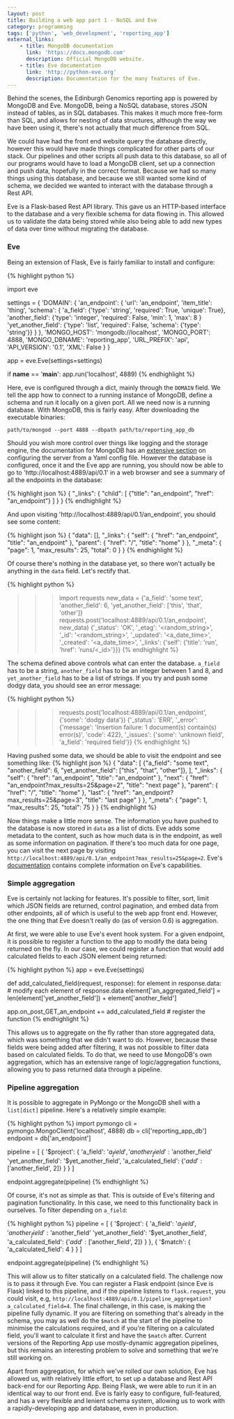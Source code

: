 ```yaml
---
layout: post
title: Building a web app part 1 - NoSQL and Eve
category: programming
tags: ['python', 'web_development', 'reporting_app']
external_links:
    - title: MongoDB documentation
      link: 'https://docs.mongodb.com'
      description: Official MongoDB website.
    - title: Eve documentation
      link: 'http://python-eve.org'
      description: Documentation for the many features of Eve.
---
```


Behind the scenes, the Edinburgh Genomics reporting app is powered by MongoDB and Eve. MongoDB, being a NoSQL database, stores JSON instead of tables, as in SQL databases. This makes it much more free-form than SQL, and allows for nesting of data structures, although the way we have been using it, there's not actually that much difference from SQL.

We could have had the front end website query the database directly, however this would have made things complicated for other parts of our stack. Our pipelines and other scripts all push data to this database, so all of our programs would have to load a MongoDB client, set up a connection and push data, hopefully in the correct format. Because we had so many things using this database, and because we still wanted some kind of schema, we decided we wanted to interact with the database through a Rest API.

Eve is a Flask-based Rest API library. This gave us an HTTP-based interface to the database and a very flexible schema for data flowing in. This allowed us to validate the data being stored while also being able to add new types of data over time without migrating the database.

### Eve
Being an extension of Flask, Eve is fairly familiar to install and configure:

{% highlight python %}

import eve

settings = {
    'DOMAIN': {
        'an_endpoint': {
            'url': 'an_endpoint',
            'item_title': 'thing',
            'schema': {
                'a_field': {'type': 'string', 'required': True, 'unique': True},
                'another_field': {'type': 'integer', 'required': False, 'min': 1, 'max': 8 }
                'yet_another_field': {'type': 'list', 'required': False, 'schema': {'type': 'string'}}
            }
        },
        'MONGO_HOST': 'mongodb://localhost',
        'MONGO_PORT': 4888,
        'MONGO_DBNAME': 'reporting_app',
        'URL_PREFIX': 'api',
        'API_VERSION': '0.1',
        'XML': False
    }
}

app = eve.Eve(settings=settings)

if __name__ == '__main__':
    app.run('localhost', 4889)
{% endhighlight %}

Here, eve is configured through a dict, mainly through the `DOMAIN` field. We tell the app how to connect to a running instance of MongoDB, define a schema and run it locally on a given port. All we need now is a running database. With MongoDB, this is fairly easy. After downloading the executable binaries:

    path/to/mongod --port 4888 --dbpath path/to/reporting_app_db

Should you wish more control over things like logging and the storage engine, the documentation for MongoDB has an [extensive section](https://docs.mongodb.com/manual/reference/configuration-options) on configuring the server from a Yaml config file. However the database is configured, once it and the Eve app are running, you should now be able to go to 'http://localhost:4889/api/0.1' in a web browser and see a summary of all the endpoints in the database:

{% highlight json %}
{
    "_links": {
        "child": [
            {"title": "an_endpoint", "href": "an_endpoint"}
        ]
    }
}
{% endhighlight %}

And upon visiting 'http://localhost:4889/api/0.1/an_endpoint', you should see some content:

{% highlight json %}
{
    "data": [],
    "_links": {
        "self": {
            "href": "an_endpoint",
            "title": "an_endpoint"
        },
        "parent": {
            "href": "/", "title": "home"
        }
    },
    "_meta": {
        "page": 1,
        "max_results": 25,
        "total": 0
    }
}
{% endhighlight %}

Of course there's nothing in the database yet, so there won't actually be anything in the `data` field. Let's rectify that.

{% highlight python %}
>>> import requests
>>> new_data = {'a_field': 'some text', 'another_field': 6, 'yet_another_field': ['this', 'that', 'other']}
>>> requests.post('localhost:4889/api/0.1/an_endpoint', new_data)
{'_status': 'OK', '_etag': '<random_string>', '_id': '<random_string>', '_updated': '<a_date_time>', '_created': '<a_date_time>', '_links': {'self': {'title': 'run', 'href': 'runs/<_id>'}}}
{% endhighlight %}

The schema defined above controls what can enter the database. `a_field` has to be a string, `another_field` has to be an integer between 1 and 8, and `yet_another_field` has to be a list of strings. If you try and push some dodgy data, you should see an error message:

{% highlight python %}
>>> requests.post('localhost:4889/api/0.1/an_endpoint', {'some': 'dodgy data'})
{'_status': 'ERR', '_error': {'message': 'Insertion failure: 1 document(s) contain(s) error(s)', 'code': 422}, '_issues': {'some': 'unknown field', 'a_field': 'required field'}}
{% endhighlight %}

Having pushed some data, we should be able to visit the endpoint and see something like:
{% highlight json %}
{
    "data": [
        {"a_field": "some text", "another_field": 6, "yet_another_field": ["this", "that", "other"]},
    ],
    "_links": {
        "self": {
            "href": "an_endpoint",
            "title": "an_endpoint"
        },
        "next": {
            "href": "an_endpoint?max_results=25&page=2",
            "title": "next page"
        },
        "parent": {
            "href": "/", "title": "home"
        },
        "last": {
            "href": "an_endpoint?max_results=25&page=3",
            "title": "last page"
        }
    },
    "_meta": {
        "page": 1,
        "max_results": 25,
        "total": 75
    }
}
{% endhighlight %}

Now things make a little more sense. The information you have pushed to the database is now stored in `data` as a list of dicts. Eve adds some metadata to the content, such as how much data is in the endpoint, as well as some information on pagination. If there's too much data for one page, you can visit the next page by visiting `http://localhost:4889/api/0.1/an_endpoint?max_results=25&page=2`. Eve's [documentation](http://python-eve.org) contains complete information on Eve's capabilities.

### Simple aggregation
Eve is certainly not lacking for features. It's possible to filter, sort, limit which JSON fields are returned, control pagination, and embed data from other endpoints, all of which is useful to the web app front end. However, the one thing that Eve doesn't really do (as of version 0.6) is aggregation.

At first, we were able to use Eve's event hook system. For a given endpoint, it is possible to register a function to the app to modify the data being returned on the fly. In our case, we could register a function that would add calculated fields to each JSON element being returned:

{% highlight python %}
app = eve.Eve(settings)

def add_calculated_field(request, response):
    for element in response.data:
        # modify each element of response.data
        element['an_aggregated_field'] = len(element['yet_another_field']) + element['another_field']

app.on_post_GET_an_endpoint += add_calculated_field  # register the function
{% endhighlight %}

This allows us to aggregate on the fly rather than store aggregated data, which was something that we didn't want to do. However, because these fields were being added after filtering, it was not possible to filter data based on calculated fields. To do that, we need to use MongoDB's own aggregation, which has an extensive range of logic/aggregation functions, allowing you to pass returned data through a pipeline.

### Pipeline aggregation
It is possible to aggregate in PyMongo or the MongoDB shell with a `list[dict]` pipeline. Here's a relatively simple example:

{% highlight python %}
import pymongo
cli = pymongo.MongoClient('localhost', 4888)
db = cli['reporting_app_db']
endpoint = db['an_endpoint']

pipeline = [
    {
        '$project': {
            'a_field': '$a_field',
            'another_field': '$another_field'
            'yet_another_field': '$yet_another_field',
            'a_calculated_field': {'$add': ['$another_field', 2]}
        }
    }
]

endpoint.aggregate(pipeline)
{% endhighlight %}

Of course, it's not as simple as that. This is outside of Eve's filtering and pagination functionality. In this case, we need to this functionality back in ourselves. To filter depending on `a_field`:

{% highlight python %}
pipeline = [
    {
        '$project': {
            'a_field': '$a_field',
            'another_field': '$another_field'
            'yet_another_field': '$yet_another_field',
            'a_calculated_field': {'$add': ['$another_field', 2]}
        }
    },
    {
        '$match': {
            'a_calculated_field': 4
        }
    }
]

endpoint.aggregate(pipeline)
{% endhighlight %}

This will allow us to filter statically on a calculated field. The challenge now is to pass it through Eve. You can register a Flask endpoint (since Eve is Flask) linked to this pipeline, and if the pipeline listens to `flask.request`, you could visit, e.g, `http://localhost:4889/api/0.1/pipeline_aggregation?a_calculated_field=4`. The final challenge, in this case, is making the pipeline fully dynamic. If you are filtering on something that's already in the schema, you may as well do the `$match` at the start of the pipeline to minimise the calculations required, and if you're filtering on a calculated field, you'll want to calculate it first and have the `$match` after. Current versions of the Reporting App use mostly-dynamic aggregation pipelines, but this remains an interesting problem to solve and something that we're still working on.

Apart from aggregation, for which we've rolled our own solution, Eve has allowed us, with relatively little effort, to set up a database and Rest API back-end for our Reporting App. Being Flask, we were able to run it in an identical way to our front end. Eve is fairly easy to configure, full-featured, and has a very flexible and lenient schema system, allowing us to work with a rapidly-developing app and database, even in production.
